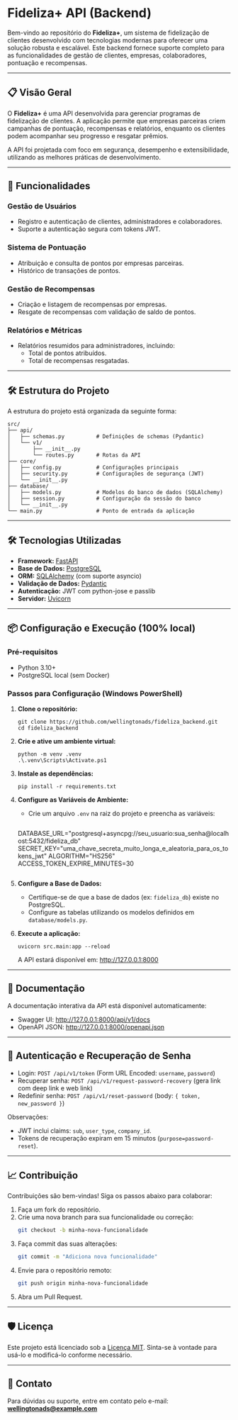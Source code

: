 # Fideliza+ API (Backend)

Bem-vindo ao repositório do **Fideliza+**, um sistema de fidelização de clientes desenvolvido com tecnologias modernas para oferecer uma solução robusta e escalável. Este backend fornece suporte completo para as funcionalidades de gestão de clientes, empresas, colaboradores, pontuação e recompensas.

---

## 📋 Visão Geral

O **Fideliza+** é uma API desenvolvida para gerenciar programas de fidelização de clientes. A aplicação permite que empresas parceiras criem campanhas de pontuação, recompensas e relatórios, enquanto os clientes podem acompanhar seu progresso e resgatar prêmios.

A API foi projetada com foco em segurança, desempenho e extensibilidade, utilizando as melhores práticas de desenvolvimento.

---

## 🚀 Funcionalidades

### **Gestão de Usuários**
- Registro e autenticação de clientes, administradores e colaboradores.
- Suporte a autenticação segura com tokens JWT.

### **Sistema de Pontuação**
- Atribuição e consulta de pontos por empresas parceiras.
- Histórico de transações de pontos.

### **Gestão de Recompensas**
- Criação e listagem de recompensas por empresas.
- Resgate de recompensas com validação de saldo de pontos.

### **Relatórios e Métricas**
- Relatórios resumidos para administradores, incluindo:
  - Total de pontos atribuídos.
  - Total de recompensas resgatadas.

---

## 🛠️ Estrutura do Projeto

A estrutura do projeto está organizada da seguinte forma:

```
src/
├── api/
│   ├── schemas.py          # Definições de schemas (Pydantic)
│   └── v1/
│       ├── __init__.py
│       └── routes.py       # Rotas da API
├── core/
│   ├── config.py           # Configurações principais
│   ├── security.py         # Configurações de segurança (JWT)
│   └── __init__.py
├── database/
│   ├── models.py           # Modelos do banco de dados (SQLAlchemy)
│   ├── session.py          # Configuração da sessão do banco
│   └── __init__.py
└── main.py                 # Ponto de entrada da aplicação
```

---

## 🛠️ Tecnologias Utilizadas

- **Framework:** [FastAPI](https://fastapi.tiangolo.com/)
- **Base de Dados:** [PostgreSQL](https://www.postgresql.org/)
- **ORM:** [SQLAlchemy](https://www.sqlalchemy.org/) (com suporte asyncio)
- **Validação de Dados:** [Pydantic](https://docs.pydantic.dev/)
- **Autenticação:** JWT com python-jose e passlib
- **Servidor:** [Uvicorn](https://www.uvicorn.org/)

---

## 📦 Configuração e Execução (100% local)

### Pré-requisitos
- Python 3.10+
- PostgreSQL local (sem Docker)

### Passos para Configuração (Windows PowerShell)

1. **Clone o repositório:**
   ```pwsh
   git clone https://github.com/wellingtonads/fideliza_backend.git
   cd fideliza_backend
   ```

2. **Crie e ative um ambiente virtual:**
   ```pwsh
   python -m venv .venv
   .\.venv\Scripts\Activate.ps1
   ```

3. **Instale as dependências:**
   ```pwsh
   pip install -r requirements.txt
   ```

4. **Configure as Variáveis de Ambiente:**
   - Crie um arquivo `.env` na raiz do projeto e preencha as variáveis:
     ```env
   DATABASE_URL="postgresql+asyncpg://seu_usuario:sua_senha@localhost:5432/fideliza_db"
     SECRET_KEY="uma_chave_secreta_muito_longa_e_aleatoria_para_os_tokens_jwt"
     ALGORITHM="HS256"
     ACCESS_TOKEN_EXPIRE_MINUTES=30
     ```

5. **Configure a Base de Dados:**
   - Certifique-se de que a base de dados (ex: `fideliza_db`) existe no PostgreSQL.
   - Configure as tabelas utilizando os modelos definidos em `database/models.py`.

6. **Execute a aplicação:**
   ```pwsh
   uvicorn src.main:app --reload
   ```

   A API estará disponível em: http://127.0.0.1:8000

---

## 📖 Documentação

A documentação interativa da API está disponível automaticamente:

- Swagger UI: http://127.0.0.1:8000/api/v1/docs
- OpenAPI JSON: http://127.0.0.1:8000/openapi.json

---

## 🔐 Autenticação e Recuperação de Senha

- Login: `POST /api/v1/token` (Form URL Encoded: `username`, `password`)
- Recuperar senha: `POST /api/v1/request-password-recovery` (gera link com deep link e web link)
- Redefinir senha: `POST /api/v1/reset-password` (body: `{ token, new_password }`)

Observações:
- JWT inclui claims: `sub`, `user_type`, `company_id`.
- Tokens de recuperação expiram em 15 minutos (`purpose=password-reset`).

---

## 📈 Contribuição

Contribuições são bem-vindas! Siga os passos abaixo para colaborar:

1. Faça um fork do repositório.
2. Crie uma nova branch para sua funcionalidade ou correção:
   ```bash
   git checkout -b minha-nova-funcionalidade
   ```
3. Faça commit das suas alterações:
   ```bash
   git commit -m "Adiciona nova funcionalidade"
   ```
4. Envie para o repositório remoto:
   ```bash
   git push origin minha-nova-funcionalidade
   ```
5. Abra um Pull Request.

---

## 🛡️ Licença

Este projeto está licenciado sob a [Licença MIT](https://opensource.org/licenses/MIT). Sinta-se à vontade para usá-lo e modificá-lo conforme necessário.

---

## 📧 Contato

Para dúvidas ou suporte, entre em contato pelo e-mail: **wellingtonads@example.com**